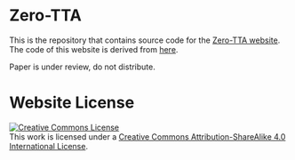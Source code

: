# Zero-TTA

This is the repository that contains source code for the [Zero-TTA website](https://zerotta.github.io). The code of this website is derived from [here](https://github.com/nerfies/nerfies.github.io).

Paper is under review, do not distribute.

# Website License
<a rel="license" href="http://creativecommons.org/licenses/by-sa/4.0/"><img alt="Creative Commons License" style="border-width:0" src="https://i.creativecommons.org/l/by-sa/4.0/88x31.png" /></a><br />This work is licensed under a <a rel="license" href="http://creativecommons.org/licenses/by-sa/4.0/">Creative Commons Attribution-ShareAlike 4.0 International License</a>.
